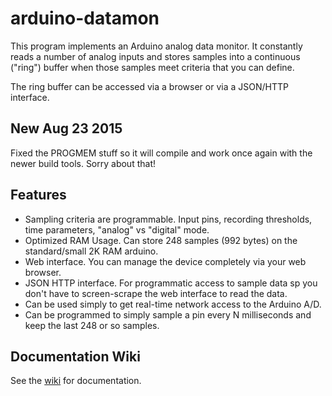 # arduino-datamon
This program implements an Arduino analog data monitor. It constantly reads a number of analog inputs and stores samples into a continuous ("ring") buffer when those samples meet criteria that you can define.

The ring buffer can be accessed via a browser or via a JSON/HTTP interface.

## New Aug 23 2015
Fixed the PROGMEM stuff so it will compile and work once again with the newer build tools. Sorry about that!

## Features
* Sampling criteria are programmable. Input pins, recording thresholds, time parameters, "analog" vs "digital" mode.
* Optimized RAM Usage. Can store 248 samples (992 bytes) on the standard/small 2K RAM arduino.
* Web interface. You can manage the device completely via your web browser.
* JSON HTTP interface. For programmatic access to sample data sp you don't have to screen-scrape the web interface to read the data.
* Can be used simply to get real-time network access to the Arduino A/D.
* Can be programmed to simply sample a pin every N milliseconds and keep the last 248 or so samples.

## Documentation Wiki
See the [wiki](https://github.com/outofmbufs/arduino-datamon/wiki) for documentation.

